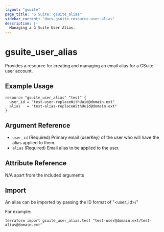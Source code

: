 ```yaml
---
layout: "gsuite"
page_title: "G Suite: gsuite_alias"
sidebar_current: "docs-gsuite-resource-user-alias"
description: |-
  Managing a G Suite User Alias.
---
```


# gsuite\_user\_alias

Provides a resource for creating and managing an email alias for a GSuite user account.

## Example Usage

```hcl
resource "gsuite_user_alias" "test" {
  user_id = "test-user-replaceWithUuid@domain.ext"
  alias   = "test-alias-replaceWithUuid@domain.ext"
}
```

## Argument Reference

* `user_id` (Required) Primary email (userKey) of the user who will have the alias applied to them.
* `alias` (Required) Email alias to be applied to the user.


## Attribute Reference

N/A apart from the included arguments

## Import 

An alias can be imported by passing the ID format of "<user_id>/<alias>"

For example:
```
terraform import gsuite_user_alias.test "test-user@domain.ext/test-alias@domain.ext"
```
